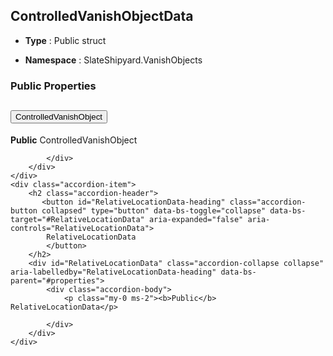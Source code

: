 ## ControlledVanishObjectData
* **Type** : Public struct

* **Namespace** : SlateShipyard.VanishObjects




### Public Properties
<div class="accordion" id="properties">
	<div class="accordion-item">
		<h2 class="accordion-header">
           <button id="ControlledVanishObject-heading" class="accordion-button collapsed" type="button" data-bs-toggle="collapse" data-bs-target="#ControlledVanishObject" aria-expanded="false" aria-controls="ControlledVanishObject">
            ControlledVanishObject
			</button>
		</h2>
		<div id="ControlledVanishObject" class="accordion-collapse collapse" aria-labelledby="ControlledVanishObject-heading" data-bs-parent="#properties">
			<div class="accordion-body">
				<p class="my-0 ms-2"><b>Public</b> ControlledVanishObject</p>
				
			</div>
		</div>
	</div>
	<div class="accordion-item">
		<h2 class="accordion-header">
           <button id="RelativeLocationData-heading" class="accordion-button collapsed" type="button" data-bs-toggle="collapse" data-bs-target="#RelativeLocationData" aria-expanded="false" aria-controls="RelativeLocationData">
            RelativeLocationData
			</button>
		</h2>
		<div id="RelativeLocationData" class="accordion-collapse collapse" aria-labelledby="RelativeLocationData-heading" data-bs-parent="#properties">
			<div class="accordion-body">
				<p class="my-0 ms-2"><b>Public</b> RelativeLocationData</p>
				
			</div>
		</div>
	</div>
</div>



